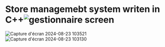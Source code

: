 # Store managemebt system writen in C++![gestionnaire screen](https://github.com/user-attachments/assets/c25380c7-f067-4a2a-9ecc-131bf6ed225f)
![Capture d'écran 2024-08-23 103521](https://github.com/user-attachments/assets/06552f60-c475-4f79-b828-31b3fa8567f9)
![Capture d'écran 2024-08-23 103130](https://github.com/user-attachments/assets/56268018-8f21-4143-9b52-e23eaa550488)
